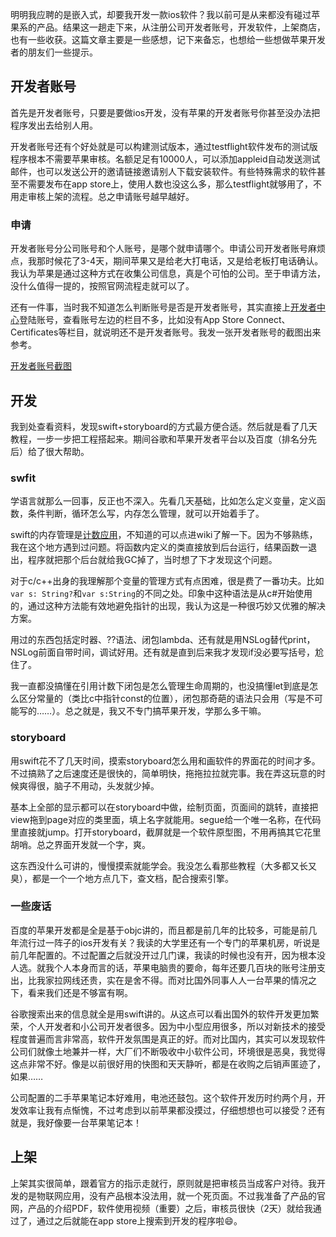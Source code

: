 明明我应聘的是嵌入式，却要我开发一款ios软件？我以前可是从来都没有碰过苹果系的产品。结果这一趟走下来，从注册公司开发者账号，开发软件，上架商店，也有一些收获。这篇文章主要是一些感想，记下来备忘，也想给一些想做苹果开发者的朋友们一些提示。

## 开发者账号
首先是开发者账号，只要是要做ios开发，没有苹果的开发者账号你甚至没办法把程序发出去给别人用。

开发者账号还有个好处就是可以构建测试版本，通过testflight软件发布的测试版程序根本不需要苹果审核。名额足足有10000人，可以添加appleid自动发送测试邮件，也可以发送公开的邀请链接邀请别人下载安装软件。有些特殊需求的软件甚至不需要发布在app store上，使用人数也没这么多，那么testflight就够用了，不用走审核上架的流程。总之申请账号越早越好。

### 申请
开发者账号分公司账号和个人账号，是哪个就申请哪个。申请公司开发者账号麻烦点，我那时候花了3-4天，期间苹果又是给老大打电话，又是给老板打电话确认。我认为苹果是通过这种方式在收集公司信息，真是个可怕的公司。至于申请方法，没什么值得一提的，按照官网流程走就可以了。

还有一件事，当时我不知道怎么判断账号是否是开发者账号，其实直接上[开发者中心](https://developer.apple.com/)登陆账号，查看账号左边的栏目不多，比如没有App Store Connect、Certificates等栏目，就说明还不是开发者账号。我发一张开发者账号的截图出来参考。

[开发者账号截图]()

## 开发
我到处查看资料，发现swift+storyboard的方式最方便合适。然后就是看了几天教程，一步一步把工程搭起来。期间谷歌和苹果开发者平台以及百度（排名分先后）给了很大帮助。

### swfit
学语言就那么一回事，反正也不深入。先看几天基础，比如怎么定义变量，定义函数，条件判断，循环怎么写，内存怎么管理，就可以开始着手了。

swift的内存管理是[计数应用](https://zh.wikipedia.org/wiki/%E5%BC%95%E7%94%A8%E8%AE%A1%E6%95%B0)，不知道的可以点进wiki了解一下。因为不够熟练，我在这个地方遇到过问题。将函数内定义的类直接放到后台运行，结果函数一退出，程序就把那个后台就给我GC掉了，当时想了下才发现这个问题。

对于c/c++出身的我理解那个变量的管理方式有点困难，很是费了一番功夫。比如`var s: String?`和`var s:String`的不同之处。印象中这种语法是从c#开始使用的，通过这种方法能有效地避免指针的出现，我认为这是一种很巧妙又优雅的解决方案。

用过的东西包括定时器、??语法、闭包lambda、还有就是用NSLog替代print，NSLog前面自带时间，调试好用。还有就是直到后来我才发现if没必要写括号，尬住了。

我一直都没搞懂在引用计数下闭包是怎么管理生命周期的，也没搞懂let到底是怎么区分常量的（类比c中指针const的位置），闭包那奇葩的语法只会用（写是不可能写的……）。总之就是，我又不专门搞苹果开发，学那么多干嘛。

### storyboard
用swift花不了几天时间，摸索storyboard怎么用和画软件的界面花的时间才多。不过搞熟了之后速度还是很快的，简单明快，拖拖拉拉就完事。我在弄这玩意的时候爽得很，脑子不用动，头发就少掉。

基本上全部的显示都可以在storyboard中做，绘制页面，页面间的跳转，直接把view拖到page对应的类里面，填上名字就能用。segue给一个唯一名称，在代码里直接就jump。打开storyboard，截屏就是一个软件原型图，不用再搞其它花里胡哨。总之界面开发就一个字，爽。

这东西没什么可讲的，慢慢摸索就能学会。我没怎么看那些教程（大多都又长又臭），都是一个一个地方点几下，查文档，配合搜索引擎。

### 一些废话
百度的苹果开发都是全是基于objc讲的，而且都是前几年的比较多，可能是前几年流行过一阵子的ios开发有关？我读的大学里还有一个专门的苹果机房，听说是前几年配置的。不过配置之后就没开过几门课，我读的时候也没有开，因为根本没人选。就我个人本身而言的话，苹果电脑贵的要命，每年还要几百块的账号注册支出，比我家拉网线还贵，实在是舍不得。而对比国外同事人人一台苹果的情况之下，看来我们还是不够富有啊。

谷歌搜索出来的信息就全是用swift讲的。从这点可以看出国外的软件开发更加繁荣，个人开发者和小公司开发者很多。因为中小型应用很多，所以对新技术的接受程度普遍而言非常高，软件开发氛围是真正的好。而对比国内，其实可以发现软件公司们就像土地兼并一样，大厂们不断吸收中小软件公司，环境很是恶臭，我觉得这点非常不好。像是以前很好用的快图和天天静听，都是在收购之后销声匿迹了，如果……

公司配置的二手苹果笔记本好难用，电池还鼓包。这个软件开发历时约两个月，开发效率让我有点惭愧，不过考虑到以前苹果都没摸过，仔细想想也可以接受？还有就是，我好像要一台苹果笔记本！

## 上架
上架其实很简单，跟着官方的指示走就行，原则就是把审核员当成客户对待。我开发的是物联网应用，没有产品根本没法用，就一个死页面。不过我准备了产品的官网，产品的介绍PDF，软件使用视频（重要）之后，审核员很快（2天）就给我通过了，通过之后就能在app store上搜索到开发的程序啦😄。

